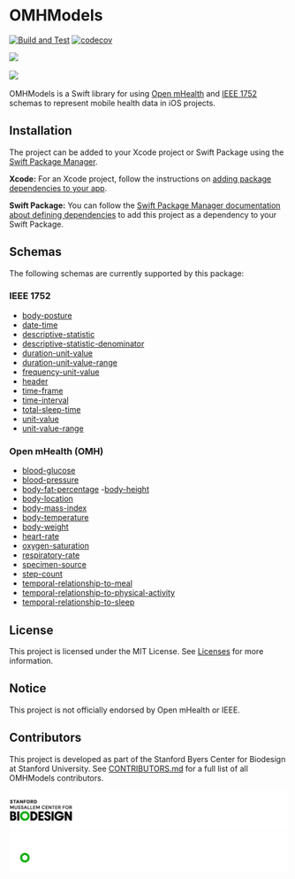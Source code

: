 <!--
                  
This source file is part of the OMHModels open source project

SPDX-FileCopyrightText: 2023 Stanford University and the project authors (see CONTRIBUTORS.md)

SPDX-License-Identifier: MIT
             
-->

# OMHModels

[![Build and Test](https://github.com/StanfordBDHG/OMHModels/actions/workflows/build-and-test.yml/badge.svg)](https://github.com/StanfordBDHG/OMHModels/actions/workflows/build-and-test.yml)
[![codecov](https://codecov.io/gh/StanfordBDHG/OMHModels/branch/main/graph/badge.svg?token=X7BQYSUKOH)](https://codecov.io/gh/StanfordBDHG/SwiftPackageTemplate)

[![](https://img.shields.io/endpoint?url=https%3A%2F%2Fswiftpackageindex.com%2Fapi%2Fpackages%2FStanfordBDHG%2FOMHModels%2Fbadge%3Ftype%3Dswift-versions)](https://swiftpackageindex.com/StanfordBDHG/OMHModels)

[![](https://img.shields.io/endpoint?url=https%3A%2F%2Fswiftpackageindex.com%2Fapi%2Fpackages%2FStanfordBDHG%2FOMHModels%2Fbadge%3Ftype%3Dplatforms)](https://swiftpackageindex.com/StanfordBDHG/OMHModels)

OMHModels is a Swift library for using [Open mHealth](https://www.openmhealth.org/) and [IEEE 1752](https://opensource.ieee.org/omh/1752) schemas to represent mobile health data in iOS projects.

## Installation

The project can be added to your Xcode project or Swift Package using the [Swift Package Manager](https://github.com/apple/swift-package-manager).

**Xcode:** For an Xcode project, follow the instructions on [adding package dependencies to your app](https://developer.apple.com/documentation/xcode/adding-package-dependencies-to-your-app).

**Swift Package:** You can follow the [Swift Package Manager documentation about defining dependencies](https://github.com/apple/swift-package-manager/blob/main/Documentation/Usage.md#defining-dependencies) to add this project as a dependency to your Swift Package.

## Schemas

The following schemas are currently supported by this package:

### IEEE 1752

- [body-posture](https://w3id.org/ieee/ieee-1752-schema/body-posture.json)
- [date-time](https://w3id.org/ieee/ieee-1752-schema/date-time.json)
- [descriptive-statistic](https://w3id.org/ieee/ieee-1752-schema/descriptive-statistic.json)
- [descriptive-statistic-denominator](https://w3id.org/ieee/ieee-1752-schema/descriptive-statistic-denominator.json)
- [duration-unit-value](https://w3id.org/ieee/ieee-1752-schema/duration-unit-value.json)
- [duration-unit-value-range](https://w3id.org/ieee/ieee-1752-schema/duration-unit-value-range.json)
- [frequency-unit-value](https://w3id.org/ieee/ieee-1752-schema/frequency-unit-value.json)
- [header](https://w3id.org/ieee/ieee-1752-schema/header.json)
- [time-frame](https://w3id.org/ieee/ieee-1752-schema/time-frame.json)
- [time-interval](https://w3id.org/ieee/ieee-1752-schema/time-interval.json)
- [total-sleep-time](https://w3id.org/ieee/ieee-1752-schema/total-sleep-time.json)
- [unit-value](https://w3id.org/ieee/ieee-1752-schema/unit-value.json)
- [unit-value-range](https://w3id.org/ieee/ieee-1752-schema/unit-value-range.json)

### Open mHealth (OMH)

- [blood-glucose](https://www.openmhealth.org/documentation/#/schema-docs/schema-library/schemas/omh_blood-glucose)
- [blood-pressure](https://www.openmhealth.org/documentation/#/schema-docs/schema-library/schemas/omh_blood-pressure)
- [body-fat-percentage](https://www.openmhealth.org/documentation/#/schema-docs/schema-library/schemas/omh_body-fat-percentage)
-[body-height](https://www.openmhealth.org/documentation/#/schema-docs/schema-library/schemas/omh_body-height)
- [body-location](https://www.openmhealth.org/documentation/#/schema-docs/schema-library/schemas/omh_body-location)
- [body-mass-index](https://www.openmhealth.org/documentation/#/schema-docs/schema-library/schemas/omh_body-mass-index)
- [body-temperature](https://www.openmhealth.org/documentation/#/schema-docs/schema-library/schemas/omh_body-temperature)
- [body-weight](https://www.openmhealth.org/documentation/#/schema-docs/schema-library/schemas/omh_body-weight)
- [heart-rate](https://www.openmhealth.org/documentation/#/schema-docs/schema-library/schemas/omh_heart-rate)
- [oxygen-saturation](https://www.openmhealth.org/documentation/#/schema-docs/schema-library/schemas/omh_oxygen-saturation)
- [respiratory-rate](https://www.openmhealth.org/documentation/#/schema-docs/schema-library/schemas/omh_respiratory-rate)
- [specimen-source](https://www.openmhealth.org/documentation/#/schema-docs/schema-library/schemas/omh_specimen-source)
-  [step-count](https://www.openmhealth.org/documentation/#/schema-docs/schema-library/schemas/omh_step-count)
- [temporal-relationship-to-meal](https://www.openmhealth.org/documentation/#/schema-docs/schema-library/schemas/omh_temporal-relationship-to-meal)
- [temporal-relationship-to-physical-activity](https://www.openmhealth.org/documentation/#/schema-docs/schema-library/schemas/omh_temporal-relationship-to-physical-activity)
- [temporal-relationship-to-sleep](https://www.openmhealth.org/documentation/#/schema-docs/schema-library/schemas/omh_temporal-relationship-to-sleep)

## License
This project is licensed under the MIT License. See [Licenses](https://github.com/StanfordBDHG/OMHModels/tree/main/LICENSES) for more information.

## Notice
This project is not officially endorsed by Open mHealth or IEEE.

## Contributors
This project is developed as part of the Stanford Byers Center for Biodesign at Stanford University.
See [CONTRIBUTORS.md](https://github.com/StanfordBDHG/OMHModels/tree/main/CONTRIBUTORS.md) for a full list of all OMHModels contributors.

![Stanford Byers Center for Biodesign Logo](https://raw.githubusercontent.com/StanfordBDHG/.github/main/assets/biodesign-footer-light.png#gh-light-mode-only)
![Stanford Byers Center for Biodesign Logo](https://raw.githubusercontent.com/StanfordBDHG/.github/main/assets/biodesign-footer-dark.png#gh-dark-mode-only)
